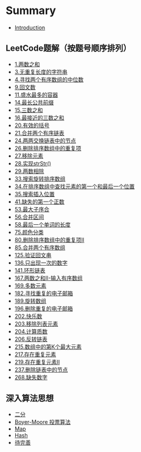 # Summary

* [Introduction](README.md)

## LeetCode题解（按题号顺序排列）

* [1.两数之和](docs/1.两数之和.md)
* [3.无重复长度的字符串](docs/3.无重复字符的最长子串.md)
* [4.寻找两个有序数组的中位数](docs/4.寻找两个有序数组的中位数.md)
* [9.回文数](docs/9.回文数.md)
* [11.盛水最多的容器](docs/11.盛水最多的容器.md)
* [14.最长公共前缀](docs/14.最长公共前缀.md)
* [15.三数之和](docs/15.三数之和.md)
* [16.最接近的三数之和](docs/16.最接近的三数之和.md)
* [20.有效的括号](docs/20.有效的括号.md)
* [21.合并两个有序链表](docs/21.合并两个有序链表.md)
* [24.两两交换链表中的节点](docs/24.两两交换链表中的节点.md)
* [26.删除排序数组中的重复项](docs/26.删除排序数组中的重复项.md)
* [27.移除元素](docs/27.移除元素.md)
* [28.实现strStr()](docs/28.实现strStr.md)
* [29.两数相除](docs/29.两数相除.md)
* [33.搜索旋转排序数组](docs/33.搜索旋转排序数组.md)
* [34.在排序数组中查找元素的第一个和最后一个位置](docs/34.在排序数组中查找元素的第一个和最后一个位置.md)
* [35.搜索插入位置](docs/35.搜索插入位置.md)
* [41.缺失的第一个正数](docs/41.缺失的第一个正数.md)
* [53.最大子序合](docs/53.最大子序合.md)
* [56.合并区间](docs/56.合并区间.md)
* [58.最后一个单词的长度](docs/58.最后一个单词的长度.md)
* [75.颜色分类](docs/75.颜色分类.md)
* [80.删除排序数组中的重复项II](docs/80.删除排序数组中的重复项II.md)
* [85.合并两个有序数组](docs/85.合并两个有序数组.md)
* [125.验证回文串](docs/125.验证回文串.md)
* [136.只出现一次的数字](docs/136.只出现一次的数字.md)
* [141.环形链表](docs/141.环形链表.md)
* [167.两数之和II-输入有序数组](docs/167.两数之和II-输入有序数组.md)
* [169.多数元素](docs/169.多数元素.md)
* [182.寻找重复的电子邮箱](docs/182.寻找重复的电子邮箱.md)
* [189.旋转数组](docs/189.旋转数组.md)
* [196.删除重复的电子邮箱](docs/196.删除重复的电子邮箱.md)
* [202.快乐数](docs/202.快乐数.md)
* [203.移除列表元素](docs/203.移除列表元素.md)
* [204.计算质数](docs/204.计算质数.md)
* [206.反转链表](docs/206.反转链表.md)
* [215.数组中的第K个最大元素](docs/215.数组中的第K个最大元素.md)
* [217.存在重复元素](docs/217.存在重复元素.md)
* [219.存在重复元素II](docs/219.存在重复元素II.md)
* [237.删除链表中的节点](docs/237.删除链表中的节点.md)
* [268.缺失数字](docs/268.缺失数字.md)

## 深入算法思想
* [二分]()
* [Boyer-Moore 投票算法]()
* [Map]()
* [Hash]()
* [待完善]()
